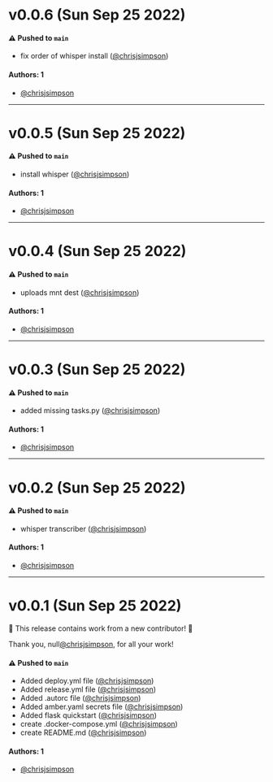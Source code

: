# v0.0.6 (Sun Sep 25 2022)

#### ⚠️ Pushed to `main`

- fix order of whisper install ([@chrisjsimpson](https://github.com/chrisjsimpson))

#### Authors: 1

- [@chrisjsimpson](https://github.com/chrisjsimpson)

---

# v0.0.5 (Sun Sep 25 2022)

#### ⚠️ Pushed to `main`

- install whisper ([@chrisjsimpson](https://github.com/chrisjsimpson))

#### Authors: 1

- [@chrisjsimpson](https://github.com/chrisjsimpson)

---

# v0.0.4 (Sun Sep 25 2022)

#### ⚠️ Pushed to `main`

- uploads mnt dest ([@chrisjsimpson](https://github.com/chrisjsimpson))

#### Authors: 1

- [@chrisjsimpson](https://github.com/chrisjsimpson)

---

# v0.0.3 (Sun Sep 25 2022)

#### ⚠️ Pushed to `main`

- added missing tasks.py ([@chrisjsimpson](https://github.com/chrisjsimpson))

#### Authors: 1

- [@chrisjsimpson](https://github.com/chrisjsimpson)

---

# v0.0.2 (Sun Sep 25 2022)

#### ⚠️ Pushed to `main`

- whisper transcriber ([@chrisjsimpson](https://github.com/chrisjsimpson))

#### Authors: 1

- [@chrisjsimpson](https://github.com/chrisjsimpson)

---

# v0.0.1 (Sun Sep 25 2022)

:tada: This release contains work from a new contributor! :tada:

Thank you, null[@chrisjsimpson](https://github.com/chrisjsimpson), for all your work!

#### ⚠️ Pushed to `main`

- Added deploy.yml file ([@chrisjsimpson](https://github.com/chrisjsimpson))
- Added release.yml file ([@chrisjsimpson](https://github.com/chrisjsimpson))
- Added .autorc file ([@chrisjsimpson](https://github.com/chrisjsimpson))
- Added amber.yaml secrets file ([@chrisjsimpson](https://github.com/chrisjsimpson))
- Added flask quickstart ([@chrisjsimpson](https://github.com/chrisjsimpson))
- create .docker-compose.yml ([@chrisjsimpson](https://github.com/chrisjsimpson))
- create README.md ([@chrisjsimpson](https://github.com/chrisjsimpson))

#### Authors: 1

- [@chrisjsimpson](https://github.com/chrisjsimpson)
